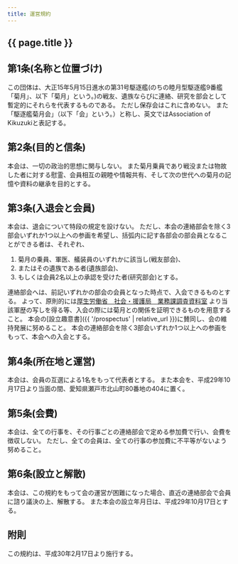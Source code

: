 ```yaml
---
title: 運営規約
---
```


<h2>{{ page.title }}</h2>

## 第1条(名称と位置づけ)
この団体は、大正15年5月15日進水の第31号駆逐艦(のちの睦月型駆逐艦9番艦「菊月」、以下「菊月」という。)の戦友、遺族ならびに連絡、研究を部会として暫定的にそれらを代表するものである。
ただし保存会はこれに含めない。
また「駆逐艦菊月会」（以下「会」という。）と称し、英文ではAssociation of Kikuzukiと表記する。

## 第2条(目的と信条)
本会は、一切の政治的思想に関与しない。
また菊月乗員であり戦没または物故した者に対する慰霊、会員相互の親睦や情報共有、そして次の世代への菊月の記憶や資料の継承を目的とする。

## 第3条(入退会と会員)
本会は、退会について特段の規定を設けない。
ただし、本会の連絡部会を除く3部会いずれか1つ以上への参画を希望し、括弧内に記す各部会の部会員となることができる者は、それぞれ、

1. 菊月の乗員、軍医、艤装員のいずれかに該当し(戦友部会)、
1. またはその遺族である者(遺族部会)、
1. もしくは会員2名以上の承認を受けた者(研究部会)とする。

連絡部会へは、前記いずれかの部会の会員となった時点で、入会できるものとする。
よって、原則的には[厚生労働省　社会・援護局　業務課調査資料室](http://www.mhlw.go.jp/stf/seisakunitsuite/bunya/0000093051.html)
より当該軍歴の写しを得る等、入会の際には菊月との関係を証明できるものを用意すること。
本会の[設立趣意書]({{ '/prospectus' | relative_url }})に賛同し、会の維持発展に努めること。
本会の連絡部会を除く3部会いずれか1つ以上への参画をもって、本会への入会とする。

## 第4条(所在地と運営)
本会は、会員の互選による1名をもって代表者とする。
また本会を、平成29年10月17日より当面の間、愛知県瀬戸市北山町80番地の404に置く。

## 第5条(会費)
本会は、全ての行事を、その行事ごとの連絡部会で定める参加費で行い、会費を徴収しない。
ただし、全ての会員は、全ての行事の参加費に不平等がないよう努めること。

## 第6条(設立と解散)
本会は、この規約をもって会の運営が困難になった場合、直近の連絡部会で会員に諮り議決の上、解散する。
また本会の設立年月日は、平成29年10月17日とする。

## 附則
この規約は、平成30年2月17日より施行する。
